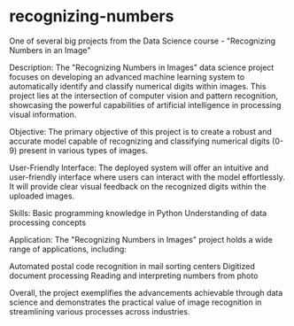 # recognizing-numbers
One of several big projects from the Data Science course - "Recognizing Numbers in an Image"

Description:
The "Recognizing Numbers in Images" data science project focuses on developing an advanced machine learning system to automatically identify and classify numerical digits within images. This project lies at the intersection of computer vision and pattern recognition, showcasing the powerful capabilities of artificial intelligence in processing visual information.

Objective:
The primary objective of this project is to create a robust and accurate model capable of recognizing and classifying numerical digits (0-9) present in various types of images.

User-Friendly Interface: 
The deployed system will offer an intuitive and user-friendly interface where users can interact with the model effortlessly. It will provide clear visual feedback on the recognized digits within the uploaded images.

Skills:
Basic programming knowledge in Python
Understanding of data processing concepts

Application:
The "Recognizing Numbers in Images" project holds a wide range of applications, including:

Automated postal code recognition in mail sorting centers
Digitized document processing
Reading and interpreting numbers from photo

Overall, the project exemplifies the advancements achievable through data science and demonstrates the practical value of image recognition in streamlining various processes across industries.
